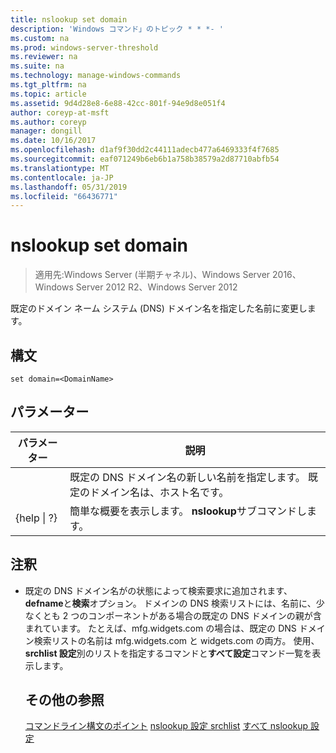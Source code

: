 ```yaml
---
title: nslookup set domain
description: 'Windows コマンド」のトピック * * *- '
ms.custom: na
ms.prod: windows-server-threshold
ms.reviewer: na
ms.suite: na
ms.technology: manage-windows-commands
ms.tgt_pltfrm: na
ms.topic: article
ms.assetid: 9d4d28e8-6e88-42cc-801f-94e9d8e051f4
author: coreyp-at-msft
ms.author: coreyp
manager: dongill
ms.date: 10/16/2017
ms.openlocfilehash: d1af9f30dd2c44111adecb477a6469333f4f7685
ms.sourcegitcommit: eaf071249b6eb6b1a758b38579a2d87710abfb54
ms.translationtype: MT
ms.contentlocale: ja-JP
ms.lasthandoff: 05/31/2019
ms.locfileid: "66436771"
---
```

# <a name="nslookup-set-domain"></a>nslookup set domain

>適用先:Windows Server (半期チャネル)、Windows Server 2016、Windows Server 2012 R2、Windows Server 2012

既定のドメイン ネーム システム (DNS) ドメイン名を指定した名前に変更します。
## <a name="syntax"></a>構文
```
set domain=<DomainName>
```
## <a name="parameters"></a>パラメーター

|    パラメーター    |                                           説明                                           |
|-----------------|-------------------------------------------------------------------------------------------------|
|  <DomainName>   | 既定の DNS ドメイン名の新しい名前を指定します。 既定のドメイン名は、ホスト名です。 |
| {help &#124; ?} |                      簡単な概要を表示します。 **nslookup**サブコマンドします。                      |

## <a name="remarks"></a>注釈
- 既定の DNS ドメイン名がの状態によって検索要求に追加されます、 **defname**と**検索**オプション。 ドメインの DNS 検索リストには、名前に、少なくとも 2 つのコンポーネントがある場合の既定の DNS ドメインの親が含まれています。 たとえば、mfg.widgets.com の場合は、既定の DNS ドメイン検索リストの名前は mfg.widgets.com と widgets.com の両方。 使用、 **srchlist 設定**別のリストを指定するコマンドと**すべて設定**コマンド一覧を表示します。
  ## <a name="additional-references"></a>その他の参照
  [コマンドライン構文のポイント](command-line-syntax-key.md)
  [nslookup 設定 srchlist](nslookup-set-srchlist.md)
  [すべて nslookup 設定](nslookup-set-all.md)
